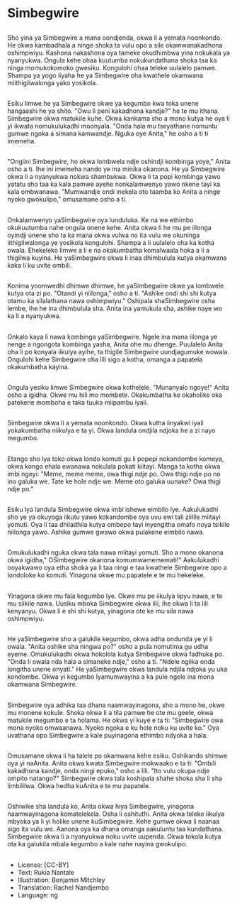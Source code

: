 # Simbegwire

##
Sho yina ya Simbegwire a mana oondjenda, okwa li a yemata noonkondo. He okwa kambadhala a ninge shoka ta vulu opo a sile okamwanakadhona oshimpwiyu. Kashona nakashona oya tameke okudhimbwa yina nokukala ya nyanyukwa. Ongula kehe ohaa kuutumba nokukundathana shoka taa ka ninga momukokomoko gwesiku. Kongulohi ohaa teleke uulalelo pamwe. Shampa ya yogo iiyaha he ya Simbegwire oha kwathele okamwana miithigilwalonga yako yosikola.

##
Esiku limwe he ya Simbegwire okwe ya kegumbo kwa toka unene hangaashi he ya shito. "Owu li peni kakadhona kandje?" he te mu ithana. Simbegwire okwa matukile kuhe. Okwa kankama sho a mono kutya he oya li yi ikwata nomukulukadhi moonyala. "Onda hala mu tseyathane nomuntu gumwe ngoka a simana kamwandje. Nguka oye Anita," he osho a ti ti imemeha.

##
"Ongiini Simbegwire, ho okwa lombwela ndje oshindji kombinga yoye," Anita osho a ti. Ihe ini imemeha nando ye ina minika okanona. He ya Simbegwire okwa li a nyanyukwa nokwa shambukwa. Okwa li ta popi kombinga yawo yatatu sho taa ka kala pamwe ayehe nonkalamwenyo yawo nkene tayi ka kala ombwanawa. "Mumwandje ondi inekela oto taamba ko Anita a ninge nyoko gwokulipo," omusamane osho a ti.

##
Onkalamwenyo yaSimbegwire oya lunduluka. Ke na we ethimbo okukuutumba nahe ongula onene kehe. Anita okwa li he mu pe iilonga oyindji unene sho ta ka mana okwa vulwa no ita vulu we okuninga iithigilwalonga ye yosikola kongulohi. Shampa a li uulalelo oha ka kotha owala. Ehekeleko limwe a li e na okakumbatha komalwaala hoka a li a thigilwa kuyina. He yaSimbegwire okwa li inaa dhimbulula kutya okamwana kaka li ku uvite ombili.

##
Konima yoomwedhi dhimwe dhimwe, he yaSimbegwire okwe ya lombwele kutya ota zi po. "Otandi yi niilonga," osho a ti. "Ashike ondi shi shi kutya otamu ka silalathana nawa oshimpwiyu." Oshipala shaSimbegwire osha lembe, ihe he ina dhimbulula sha. Anita ina yamukula sha, ashike naye wo ka li a nyanyukwa.

##
Onkalo kaya li nawa kombinga yaSimbegwire. Ngele ina mana iilonga ye nenge a ngongota kombinga yasha, Anita ohe mu dhenge. Puulalelo Anita oha li po konyala iikulya ayihe, ta thigile Simbegwire uundjagumuke wowala. Ongulohi kehe Simbegwire oha lili sigo a kotha, omanga a papatela okakumbatha kayina.

##
Ongula yesiku limwe Simbegwire okwa kothelele. "Munanyalo ngoye!" Anita osho a igidha. Okwe mu hili mo mombete. Okakumbatha ke okaholike oka patekene momboha e taka tuuka miipambu iyali.

##
Simbegwire okwa li a yemata noonkondo. Okwa kutha iinyakwi iyali yokakumbatha niikulya e ta yi. Okwa landula ondjila ndjoka he a zi nayo megumbo.

##
Etango sho lya toko okwa londo komuti gu li popepi nokandombe komeya, okwa kongo ehala ewanawa nokulala pokati kiitayi. Manga ta kotha okwa imbi ngeyi: "Meme, meme meme, owa thigi ndje po. Owa thigi ndje po no ino galuka we. Tate ke hole ndje we. Meme oto galuka uunake? Owa thigi ndje po."

##
Esiku lya landula Simbegwire okwa imbi ishewe eimbilo lye. Aakulukadhi sho ye ya okuyoga iikutu yawo kokandombe oya uvu ewi tali ziilile miitayi yomuti. Oya li taa dhiladhila kutya ombepo tayi inyengitha omafo noya tsikile niilonga yawo. Ashike gumwe gwawo okwa pulakene eimbilo nawa.

##
Omukulukadhi nguka okwa tala nawa miitayi yomuti. Sho a mono okanona okwa igidha," OSimbegwire okanona komumwamememati!" Aakulukadhi ooyakwawo oya etha shoka ya li taa ningi e taa kwathele Simbegwire opo a londoloke ko komuti. Yinagona okwe mu papatele e te mu hekeleke.

##
Yinagona okwe mu fala kegumbo lye. Okwe mu pe iikulya iipyu nawa, e te mu siikile nawa. Uusiku mboka Simbegwire okwa lili, ihe okwa li ta lili kenyanyu. Okwa li e shi shi kutya, yinagona ote ke mu sila nawa oshimpwiyu.

##
He yaSimbegwire sho a galukile kegumbo, okwa adha ondunda ye yi li owala. "Anita oshike sha ningwa po?" osho a pula nomutima gu udha eyeme. Omukulukadhi okwa hokolola kutya Simbegwire okwa fadhuka po. "Onda li owala nda hala a simaneke ndje," osho a ti. "Ndele ngiika onda longitha unene onyati." He yaSimbegwire okwa landula ndjila ndjoka yu uka kondombe. Okwa yi kegumbo lyamumwayina a ka pule ngele ina mona okamwana Simbegwire.

##
Simbegwire oya adhika taa dhana naamwayinagona, sho a mono he, okwe mu monene kokule. Shoka okwa li a tila pamwe he ote mu geele, okwa matukile megumbo e ta holama. He okwa yi kuye e ta ti: "Simbegwire owa mona nyoko omwaanawa. Nyoko ngoka e ku hole noku ku uvite ko." Oya uvathana opo Simbegwire a kale puyinagona ethimbo ndyoka a hala.

##
Omusamane okwa li ha talele po okamwana kehe esiku. Oshikando shimwe oya yi naAnita. Anita okwa kwata Simbegwire mokwaako e ta ti: "Ombili kakadhona kandje, onda ningi epuko," osho a lili. "Ito vulu okupa ndje ompito natango?" Simbegwire okwa tala koshipala shahe shoka sha li sha limbililwa. Okwa hedha kuAnita e te mu papatele.

##
Oshiwike sha landula ko, Anita okwa hiya Simbegwire, yinagona naamwayinagona komatelekela. Osha li oshituthi. Anita okwa teleke iikulya mbyoka ya li yi holike unene kuSimbegwire. Kehe gumwe okwa li naanaa sigo ita vulu we. Aanona oya ka dhana omanga aakuluntu taa kundathana. Simbegwire okwa li a nyanyukwa noku uvite uupenda. Okwa tokola kutya ota ka galukila mbala kegumbo a kale nahe nayina gwokulipo.

##
* License: [CC-BY]
* Text: Rukia Nantale
* Illustration: Benjamin Mitchley
* Translation: Rachel Nandjembo
* Language: ng
